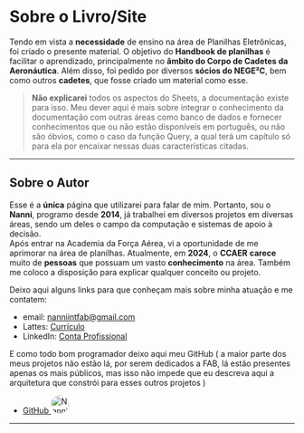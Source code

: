 # Sobre o Livro/Site

Tendo em vista a **necessidade** de ensino na área de Planilhas Eletrônicas, foi criado o presente material. O objetivo do **Handbook de planilhas** é facilitar o aprendizado, principalmente no **âmbito do Corpo de Cadetes da Aeronáutica**. Além disso, foi pedido por diversos **sócios do NEGE²C**, bem como outros **cadetes**, que fosse criado um material como esse.

> **Não explicarei** todos os aspectos do Sheets, a documentação existe para isso. Meu dever aqui é mais sobre integrar o conhecimento da documentação com outras áreas como banco de dados e fornecer conhecimentos que ou não estão disponíveis em português, ou não são óbvios, como o caso da função Query, a qual terá um capítulo só para ela por encaixar nessas duas características citadas.

---

## Sobre o Autor

Esse é a **única** página que utilizarei para falar de mim. Portanto, sou o **Nanni**, programo desde **2014**, já trabalhei em diversos projetos em diversas áreas, sendo um deles o campo da computação e sistemas de apoio à decisão.   
Após entrar na Academia da Força Aérea, vi a oportunidade de me aprimorar na área de planilhas. Atualmente, em **2024**, o **CCAER** **carece** muito de **pessoas** que possuam um vasto **conhecimento** na área.
Também me coloco a disposição para explicar qualquer conceito ou projeto.

Deixo aqui alguns links para que conheçam mais sobre minha atuação e me contatem:

- email: <nanniintfab@gmail.com>
- Lattes: [Currículo](https://lattes.cnpq.br/2658031034262091)
- LinkedIn: [Conta Profissional](https://www.linkedin.com/in/jo%C3%A3o-pedro-santos-nanni-328857285/)

E como todo bom programador deixo aqui meu GitHub ( a maior parte dos meus projetos não estão lá, por serem dedicados a FAB, lá estão presentes apenas os mais públicos, mas isso não impede que eu descreva aqui a arquitetura que constrói para esses outros projetos )

- [GitHub <img src="https://avatars.githubusercontent.com/u/121840951?v=4" alt="Nanni Icon" style="height: 2rem; width: 2rem; border-radius: 1rem"/>](https://github.com/userNanni)

---
